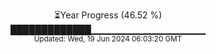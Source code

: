 <p align="center">
⏳Year Progress (46.52 %)<br>
█████████████▁▁▁▁▁▁▁▁▁▁▁▁▁▁▁▁▁ <br>
<sub>Updated: Wed, 19 Jun 2024 06:03:20 GMT</sub>
</p>

